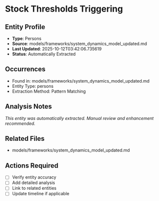 # Stock Thresholds Triggering

## Entity Profile
- **Type**: Persons
- **Source**: models/frameworks/system_dynamics_model_updated.md
- **Last Updated**: 2025-10-12T03:42:06.735619
- **Status**: Automatically Extracted

## Occurrences
- Found in: models/frameworks/system_dynamics_model_updated.md
- Entity Type: persons
- Extraction Method: Pattern Matching

## Analysis Notes
*This entity was automatically extracted. Manual review and enhancement recommended.*

## Related Files
- models/frameworks/system_dynamics_model_updated.md

## Actions Required
- [ ] Verify entity accuracy
- [ ] Add detailed analysis
- [ ] Link to related entities
- [ ] Update timeline if applicable
